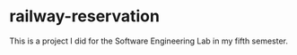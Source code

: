# railway-reservation
This is a project I did for the Software Engineering Lab in my fifth semester.
